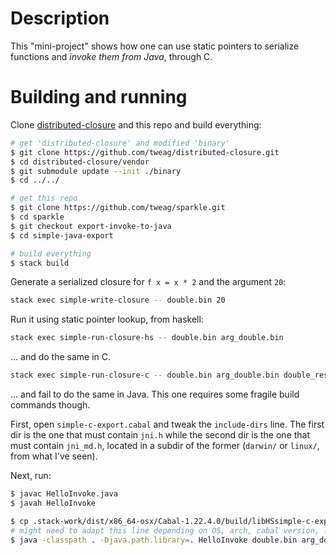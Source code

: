 # Description

This "mini-project" shows how one can use static pointers to serialize functions and *invoke them from Java*, through C.

# Building and running

Clone [distributed-closure](https://github.com/tweag/distributed-closure) and this repo and build everything:

``` bash
# get 'distributed-closure' and modified 'binary'
$ git clone https://github.com/tweag/distributed-closure.git
$ cd distributed-closure/vendor
$ git submodule update --init ./binary
$ cd ../../

# get this repo
$ git clone https://github.com/tweag/sparkle.git
$ cd sparkle
$ git checkout export-invoke-to-java
$ cd simple-java-export

# build everything
$ stack build
```

Generate a serialized closure for `f x = x * 2` and the argument `20`:

``` bash
stack exec simple-write-closure -- double.bin 20
```

Run it using static pointer lookup, from haskell:

``` bash
stack exec simple-run-closure-hs -- double.bin arg_double.bin
```

... and do the same in C.

``` bash
stack exec simple-run-closure-c -- double.bin arg_double.bin double_result.bin
```

... and fail to do the same in Java. This one requires some fragile build commands though.

First, open `simple-c-export.cabal` and tweak the `include-dirs` line. The first dir is the one that must contain `jni.h` while the second dir is the one that must contain `jni_md.h`, located in a subdir of the former (`darwin/` or `linux/`, from what I've seen).

Next, run:

``` bash
$ javac HelloInvoke.java
$ javah HelloInvoke

$ cp .stack-work/dist/x86_64-osx/Cabal-1.22.4.0/build/libHSsimple-c-export-0.1-68i7Qs9bE8e9L0dHLMZ51G-ghc7.10.2.dylib libHelloInvoke.dylib
# might need to adapt this line depending on OS, arch, cabal version, lib hash, etc
$ java -classpath . -Djava.path.library=. HelloInvoke double.bin arg_double.bin
```

